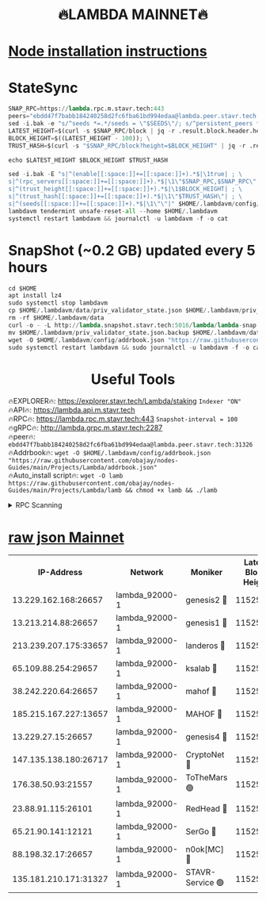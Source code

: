 <h1 align="center"> 🔥LAMBDA MAINNET🔥</h1>


[Node installation instructions](https://github.com/obajay/nodes-Guides/tree/main/Projects/Lambda)
=


# StateSync
```python
SNAP_RPC=https://lambda.rpc.m.stavr.tech:443
peers="ebdd47f7babb184240258d2fc6fba61bd994edaa@lambda.peer.stavr.tech:31326" 
sed -i.bak -e "s/^seeds *=.*/seeds = \"$SEEDS\"/; s/^persistent_peers *=.*/persistent_peers = \"$PEERS\"/" $HOME/.lambdavm/config/config.toml
LATEST_HEIGHT=$(curl -s $SNAP_RPC/block | jq -r .result.block.header.height); \
BLOCK_HEIGHT=$((LATEST_HEIGHT - 100)); \
TRUST_HASH=$(curl -s "$SNAP_RPC/block?height=$BLOCK_HEIGHT" | jq -r .result.block_id.hash)

echo $LATEST_HEIGHT $BLOCK_HEIGHT $TRUST_HASH

sed -i.bak -E "s|^(enable[[:space:]]+=[[:space:]]+).*$|\1true| ; \
s|^(rpc_servers[[:space:]]+=[[:space:]]+).*$|\1\"$SNAP_RPC,$SNAP_RPC\"| ; \
s|^(trust_height[[:space:]]+=[[:space:]]+).*$|\1$BLOCK_HEIGHT| ; \
s|^(trust_hash[[:space:]]+=[[:space:]]+).*$|\1\"$TRUST_HASH\"| ; \
s|^(seeds[[:space:]]+=[[:space:]]+).*$|\1\"\"|" $HOME/.lambdavm/config/config.toml
lambdavm tendermint unsafe-reset-all --home $HOME/.lambdavm
systemctl restart lambdavm && journalctl -u lambdavm -f -o cat

```
# SnapShot (~0.2 GB) updated every 5 hours
```python
cd $HOME
apt install lz4
sudo systemctl stop lambdavm
cp $HOME/.lambdavm/data/priv_validator_state.json $HOME/.lambdavm/priv_validator_state.json.backup
rm -rf $HOME/.lambdavm/data
curl -o - -L http://lambda.snapshot.stavr.tech:5016/lambda/lambda-snap.tar.lz4 | lz4 -c -d - | tar -x -C $HOME/.lambdavm --strip-components 2
mv $HOME/.lambdavm/priv_validator_state.json.backup $HOME/.lambdavm/data/priv_validator_state.json
wget -O $HOME/.lambdavm/config/addrbook.json "https://raw.githubusercontent.com/obajay/nodes-Guides/main/Projects/Lambda/addrbook.json"
sudo systemctl restart lambdavm && sudo journalctl -u lambdavm -f -o cat
```
 <h1 align="center"> Useful Tools</h1>

🔥EXPLORER🔥:      https://explorer.stavr.tech/Lambda/staking	        `Indexer "ON"` \
🔥API🔥: 			 		 https://lambda.api.m.stavr.tech \
🔥RPC🔥:           https://lambda.rpc.m.stavr.tech:443	              `Snapshot-interval = 100` \
🔥gRPC🔥:          http://lambda.grpc.m.stavr.tech:2287 \
🔥peer🔥:					 `ebdd47f7babb184240258d2fc6fba61bd994edaa@lambda.peer.stavr.tech:31326` \
🔥Addrbook🔥:    ```wget -O $HOME/.lambdavm/config/addrbook.json "https://raw.githubusercontent.com/obajay/nodes-Guides/main/Projects/Lambda/addrbook.json"``` \
🔥Auto_install script🔥: ```wget -O lamb https://raw.githubusercontent.com/obajay/nodes-Guides/main/Projects/Lambda/lamb && chmod +x lamb && ./lamb```


<details>
<summary>RPC Scanning</summary>

<h2 align="center"> We scan nodes in real time every 4 hours. And we provide the final result of RPC endpoints.
We cannot influence the operation of these nodes in any way. </h2>


```python
If Voting Power is higher than 0 --> then the Node is a validator of the network and may be subject to attack and be a potential threat to the chain.
```
```python
We marked such validators with a red symbol
```

</details>

[raw json Mainnet](https://rpc-check.lambm.stavr.tech/lambm/rpc-lambm-result.json)
=


<table><tr><th>IP-Address</th><th>Network</th><th>Moniker</th><th>Latest Block Height</th><th>Earliest Block Height</th><th>Catching Up</th><th>Tx Index</th><th>Voting Power</th><th>Scan Time</th></tr><tr><td>13.229.162.168:26657</td><td>lambda_92000-1</td><td>genesis2 🔴</td><td>11525495</td><td>1</td><td>False</td><td>on</td><td>16878690</td><td>2024-02-03T23:07:17.278517675UTC</td></tr><tr><td>13.213.214.88:26657</td><td>lambda_92000-1</td><td>genesis1 🔴</td><td>11525496</td><td>1</td><td>False</td><td>on</td><td>107835</td><td>2024-02-03T23:07:22.095645481UTC</td></tr><tr><td>213.239.207.175:33657</td><td>lambda_92000-1</td><td>landeros 🔴</td><td>11525494</td><td>8136001</td><td>False</td><td>off</td><td>1428802</td><td>2024-02-03T23:07:11.750257133UTC</td></tr><tr><td>65.109.88.254:29657</td><td>lambda_92000-1</td><td>ksalab 🔴</td><td>11525496</td><td>8715001</td><td>False</td><td>on</td><td>510465</td><td>2024-02-03T23:07:25.126301451UTC</td></tr><tr><td>38.242.220.64:26657</td><td>lambda_92000-1</td><td>mahof 🔴</td><td>11525493</td><td>10131001</td><td>False</td><td>off</td><td>770350</td><td>2024-02-03T23:07:05.342822606UTC</td></tr><tr><td>185.215.167.227:13657</td><td>lambda_92000-1</td><td>MAHOF 🔴</td><td>11525496</td><td>10134001</td><td>False</td><td>on</td><td>2051510</td><td>2024-02-03T23:07:20.915375321UTC</td></tr><tr><td>13.229.27.15:26657</td><td>lambda_92000-1</td><td>genesis4 🔴</td><td>11525496</td><td>11043001</td><td>False</td><td>on</td><td>9665448</td><td>2024-02-03T23:07:20.555211957UTC</td></tr><tr><td>147.135.138.180:26717</td><td>lambda_92000-1</td><td>CryptoNet 🔴</td><td>11525496</td><td>11383001</td><td>False</td><td>off</td><td>767723</td><td>2024-02-03T23:07:22.388869714UTC</td></tr><tr><td>176.38.50.93:21557</td><td>lambda_92000-1</td><td>ToTheMars 🟢</td><td>11525497</td><td>11395001</td><td>False</td><td>on</td><td>0</td><td>2024-02-03T23:07:27.647192745UTC</td></tr><tr><td>23.88.91.115:26101</td><td>lambda_92000-1</td><td>RedHead 🔴</td><td>11525494</td><td>11425494</td><td>False</td><td>off</td><td>553202</td><td>2024-02-03T23:07:11.960087577UTC</td></tr><tr><td>65.21.90.141:12121</td><td>lambda_92000-1</td><td>SerGo 🔴</td><td>11525497</td><td>11425497</td><td>False</td><td>off</td><td>10612031</td><td>2024-02-03T23:07:27.991572128UTC</td></tr><tr><td>88.198.32.17:26657</td><td>lambda_92000-1</td><td>n0ok[MC] 🔴</td><td>11525497</td><td>11425497</td><td>False</td><td>off</td><td>1578630</td><td>2024-02-03T23:07:30.990381892UTC</td></tr><tr><td>135.181.210.171:31327</td><td>lambda_92000-1</td><td>STAVR-Service 🟢</td><td>11525496</td><td>11522001</td><td>False</td><td>on</td><td>0</td><td>2024-02-03T23:07:24.750382210UTC</td></tr></table>
